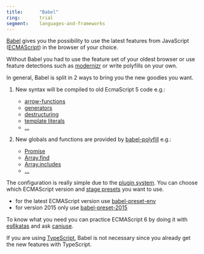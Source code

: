 ```yaml
---
title:      "Babel"
ring:       trial
segment:    languages-and-frameworks
---
```


[Babel](https://babeljs.io/) gives you the possibility to use the latest features from JavaScript ([ECMAScript](https://en.wikipedia.org/wiki/ECMAScript)) in the browser of your choice.

Without Babel you had to use the feature set of your oldest browser or use feature detections such as [modernizr](https://modernizr.com/) or write polyfills on your own.

In general, Babel is split in 2 ways to bring you the new goodies you want.

1. New syntax will be compiled to old EcmaScript 5 code e.g.:

   * [arrow-functions](https://developer.mozilla.org/en-US/docs/Web/JavaScript/Reference/Functions/Arrow_functions)
   * [generators](https://developer.mozilla.org/en-US/docs/Web/JavaScript/Reference/Global_Objects/Generator)
   * [destructuring](https://developer.mozilla.org/en-US/docs/Web/JavaScript/Reference/Operators/Destructuring_assignment)
   * [template literals](https://developer.mozilla.org/en-US/docs/Web/JavaScript/Reference/Template_literals)
   * [...](https://babeljs.io/learn-es2015/)

2. New globals and functions are provided by [babel-polyfill](http://babeljs.io/docs/usage/polyfill/) e.g.:

   * [Promise](https://developer.mozilla.org/en-US/docs/Web/JavaScript/Reference/Global_Objects/Promise)
   * [Array.find](https://developer.mozilla.org/en-US/docs/Web/JavaScript/Reference/Global_Objects/Array/find)
   * [Array.includes](https://developer.mozilla.org/en-US/docs/Web/JavaScript/Reference/Global_Objects/Array/includes)
   * [...](https://github.com/zloirock/core-js#index)

The configuration is really simple due to the [plugin system](http://babeljs.io/docs/plugins/). You can choose which ECMAScript version and [stage presets](http://babeljs.io/docs/plugins/#presets) you want to use.

* for the latest ECMAScript version use [babel-preset-env](https://babeljs.io/docs/plugins/preset-env/)
* for version 2015 only use [babel-preset-2015](https://babeljs.io/docs/plugins/preset-es2015/)

To know what you need you can practice ECMAScript 6 by doing it with [es6katas](http://es6katas.org/) and ask [caniuse](http://caniuse.com/).

If you are using [TypeScript](/languages-and-frameworks/typescript/), Babel is not necessary since you already get the new features with TypeScript.